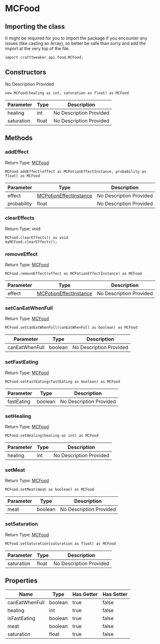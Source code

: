 # MCFood

## Importing the class

It might be required for you to import the package if you encounter any issues (like casting an Array), so better be safe than sorry and add the import at the very top of the file.
```zenscript
import crafttweaker.api.food.MCFood;
```


## Constructors

No Description Provided
```zenscript
new MCFood(healing as int, saturation as float) as MCFood
```
| Parameter | Type | Description |
|-----------|------|-------------|
| healing | int | No Description Provided |
| saturation | float | No Description Provided |


## Methods

### addEffect

Return Type: [MCFood](/vanilla/api/food/MCFood)

```zenscript
MCFood.addEffect(effect as MCPotionEffectInstance, probability as float) as MCFood
```
| Parameter | Type | Description |
|-----------|------|-------------|
| effect | [MCPotionEffectInstance](/vanilla/api/potions/MCPotionEffectInstance) | No Description Provided |
| probability | float | No Description Provided |

### clearEffects

Return Type: void

```zenscript
MCFood.clearEffects() as void
myMCFood.clearEffects();
```
### removeEffect

Return Type: [MCFood](/vanilla/api/food/MCFood)

```zenscript
MCFood.removeEffect(effect as MCPotionEffectInstance) as MCFood
```
| Parameter | Type | Description |
|-----------|------|-------------|
| effect | [MCPotionEffectInstance](/vanilla/api/potions/MCPotionEffectInstance) | No Description Provided |

### setCanEatWhenFull

Return Type: [MCFood](/vanilla/api/food/MCFood)

```zenscript
MCFood.setCanEatWhenFull(canEatWhenFull as boolean) as MCFood
```
| Parameter | Type | Description |
|-----------|------|-------------|
| canEatWhenFull | boolean | No Description Provided |

### setFastEating

Return Type: [MCFood](/vanilla/api/food/MCFood)

```zenscript
MCFood.setFastEating(fastEating as boolean) as MCFood
```
| Parameter | Type | Description |
|-----------|------|-------------|
| fastEating | boolean | No Description Provided |

### setHealing

Return Type: [MCFood](/vanilla/api/food/MCFood)

```zenscript
MCFood.setHealing(healing as int) as MCFood
```
| Parameter | Type | Description |
|-----------|------|-------------|
| healing | int | No Description Provided |

### setMeat

Return Type: [MCFood](/vanilla/api/food/MCFood)

```zenscript
MCFood.setMeat(meat as boolean) as MCFood
```
| Parameter | Type | Description |
|-----------|------|-------------|
| meat | boolean | No Description Provided |

### setSaturation

Return Type: [MCFood](/vanilla/api/food/MCFood)

```zenscript
MCFood.setSaturation(saturation as float) as MCFood
```
| Parameter | Type | Description |
|-----------|------|-------------|
| saturation | float | No Description Provided |


## Properties

| Name | Type | Has Getter | Has Setter |
|------|------|------------|------------|
| canEatWhenFull | boolean | true | false |
| healing | int | true | false |
| isFastEating | boolean | true | false |
| meat | boolean | true | false |
| saturation | float | true | false |

